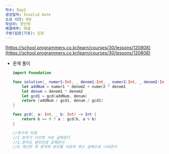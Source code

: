 ```yaml
---
차수: Day2
생성일자: Invalid date
소요 시간: 8분
작성자: 한인탁
해결여부: 해결
구분(입문|기초): 입문
---
```

[https://school.programmers.co.kr/learn/courses/30/lessons/120808](https://school.programmers.co.kr/learn/courses/30/lessons/120808)

  

- 문제 풀이
    
    ```Swift
    import Foundation
    
    func solution(_ numer1:Int, _ denom1:Int, _ numer2:Int, _ denom2:Int) -> [Int] {
        let addNum = numer1 * denom2 + numer2 * denom1
        let denum = denom1 * denom2
        let gcd1 = gcd(addNum, denum)
        return [addNum / gcd1, denum / gcd1]
    }
    
    func gcd(_ a: Int, _ b: Int) -> Int {
        return b == 0 ? a : gcd(b, a % b)
    }
    
    //분수의 덧셈
    //1.분자가 다르면 서로 곱해준다
    //2.분자도 분모만큼 곱해준다
    //3.계산한 후 분자와 분모를 서로의 최소 공배수로 나눠준다
    ```